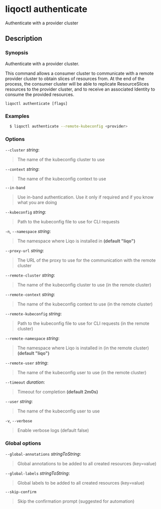 # liqoctl authenticate

Authenticate with a provider cluster

## Description

### Synopsis

Authenticate with a provider cluster.

This command allows a consumer cluster to communicate with a remote provider cluster
to obtain slices of resources from. At the end of the process, the consumer cluster will
be able to replicate ResourceSlices resources to the provider cluster, and to receive
an associated Identity to consume the provided resources.



```
liqoctl authenticate [flags]
```

### Examples


```bash
  $ liqoctl authenticate --remote-kubeconfig <provider>
```





### Options
`--cluster` _string_:

>The name of the kubeconfig cluster to use

`--context` _string_:

>The name of the kubeconfig context to use

`--in-band`

>Use in-band authentication. Use it only if required and if you know what you are doing

`--kubeconfig` _string_:

>Path to the kubeconfig file to use for CLI requests

`-n`, `--namespace` _string_:

>The namespace where Liqo is installed in **(default "liqo")**

`--proxy-url` _string_:

>The URL of the proxy to use for the communication with the remote cluster

`--remote-cluster` _string_:

>The name of the kubeconfig cluster to use (in the remote cluster)

`--remote-context` _string_:

>The name of the kubeconfig context to use (in the remote cluster)

`--remote-kubeconfig` _string_:

>Path to the kubeconfig file to use for CLI requests (in the remote cluster)

`--remote-namespace` _string_:

>The namespace where Liqo is installed in (in the remote cluster) **(default "liqo")**

`--remote-user` _string_:

>The name of the kubeconfig user to use (in the remote cluster)

`--timeout` _duration_:

>Timeout for completion **(default 2m0s)**

`--user` _string_:

>The name of the kubeconfig user to use

`-v`, `--verbose`

>Enable verbose logs (default false)


### Global options

`--global-annotations` _stringToString_:

>Global annotations to be added to all created resources (key=value)

`--global-labels` _stringToString_:

>Global labels to be added to all created resources (key=value)

`--skip-confirm`

>Skip the confirmation prompt (suggested for automation)

